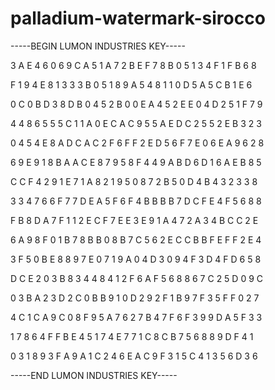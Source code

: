 # palladium-watermark-sirocco

-----BEGIN LUMON INDUSTRIES KEY-----

3 A E 4 6 0 6 9 C A 5 1 A 7 2 B E F 7 8 B 0 5 1 3 4 F 1 F B 6 8

F 1 9 4 E 8 1 3 3 3 B 0 5 1 8 9 A 5 4 8 1 1 0 D 5 A 5 C B 1 E 6

0 C 0 B D 3 8 D B 0 4 5 2 B 0 0 E A 4 5 2 E E 0 4 D 2 5 1 F 7 9

4 4 8 6 5 5 5 C 1 1 A 0 E C A C 9 5 5 A E D C 2 5 5 2 E B 3 2 3

0 4 5 4 E 8 A D C A C 2 F 6 F F 2 E D 5 6 F 7 E 0 6 E A 9 6 2 8

6 9 E 9 1 8 B A A C E 8 7 9 5 8 F 4 4 9 A B D 6 D 1 6 A E B 8 5

C C F 4 2 9 1 E 7 1 A 8 2 1 9 5 0 8 7 2 B 5 0 D 4 B 4 3 2 3 3 8

3 3 4 7 6 6 F 7 7 D E A 5 F 6 F 4 B B B B 7 D C F E 4 F 5 6 8 8

F B 8 D A 7 F 1 1 2 E C F 7 E E 3 E 9 1 A 4 7 2 A 3 4 B C C 2 E

6 A 9 8 F 0 1 B 7 8 B B 0 8 B 7 C 5 6 2 E C C B B F E F F 2 E 4

3 F 5 0 B E 8 8 9 7 E 0 7 1 9 A 0 4 D 3 0 9 4 F 3 D 4 F D 6 5 8

D C E 2 0 3 B 8 3 4 4 8 4 1 2 F 6 A F 5 6 8 8 6 7 C 2 5 D 0 9 C

0 3 B A 2 3 D 2 C 0 B B 9 1 0 D 2 9 2 F 1 B 9 7 F 3 5 F F 0 2 7

4 C 1 C A 9 C 0 8 F 9 5 A 7 6 2 7 B 4 7 F 6 F 3 9 9 D A 5 F 3 3

1 7 8 6 4 F F B E 4 5 1 7 4 E 7 7 1 C 8 C B 7 5 6 8 8 9 D F 4 1

0 3 1 8 9 3 F A 9 A 1 C 2 4 6 E A C 9 F 3 1 5 C 4 1 3 5 6 D 3 6

-----END LUMON INDUSTRIES KEY-----

